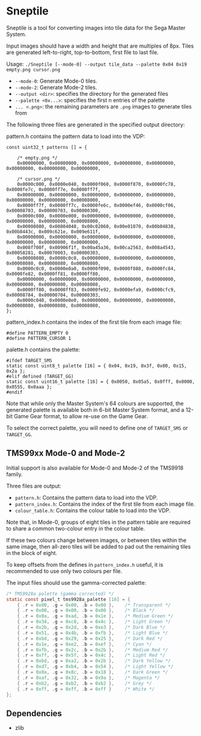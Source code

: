 
# Sneptile
Sneptile is a tool for converting images into tile data for the Sega Master System.

Input images should have a width and height that are multiples of 8px.
Tiles are generated left-to-right, top-to-bottom, first file to last file.

Usage: `./Sneptile [--mode-0] --output tile_data --palette 0x04 0x19 empty.png cursor.png`

 * `--mode-0`: Generate Mode-0 tiles.
 * `--mode-2`: Generate Mode-2 tiles.
 * `--output <dir>`: specifies the directory for the generated files
 * `--palette <0x...>`: specifies the first n entries of the palette
 * `... <.png>`: the remaining parameters are `.png` images to generate tiles from

The following three files are generated in the specified output directory:

pattern.h contains the pattern data to load into the VDP:
```
const uint32_t patterns [] = {

    /* empty.png */
    0x00000000, 0x00000000, 0x00000000, 0x00000000, 0x00000000, 0x00000000, 0x00000000, 0x00000000,

    /* cursor.png */
    0x0000c000, 0x0000e040, 0x0000f060, 0x0000f870, 0x0000fc78, 0x0000fe7c, 0x0000ff7e, 0x0000ff7f,
    0x00000000, 0x00000000, 0x00000000, 0x00000000, 0x00000000, 0x00000000, 0x00000000, 0x00008000,
    0x0000ff7f, 0x0000ff7c, 0x0000fe6c, 0x0000ef46, 0x0000cf06, 0x00008703, 0x00000703, 0x00000300,
    0x0000c080, 0x0000e000, 0x00000000, 0x00000000, 0x00000000, 0x00008000, 0x00008000, 0x00008000,
    0x00008080, 0x00804040, 0x00c02060, 0x00e01070, 0x00b04838, 0x00b8443c, 0x009c621e, 0x009e611f,
    0x00000000, 0x00000000, 0x00000000, 0x00000000, 0x00000000, 0x00000000, 0x00000000, 0x00000000,
    0x008f700f, 0x00906f1f, 0x00a45a36, 0x00ca2563, 0x008a4543, 0x00058281, 0x00070003, 0x00000303,
    0x00008080, 0x0000c0c0, 0x00000000, 0x00000000, 0x00000000, 0x00008080, 0x00008080, 0x00008080,
    0x0000c0c0, 0x0000e0a0, 0x0000f090, 0x0000f888, 0x0000fc84, 0x0000fe82, 0x0000ff81, 0x0000ff80,
    0x00000000, 0x00000000, 0x00000000, 0x00000000, 0x00000000, 0x00000000, 0x00000000, 0x00008080,
    0x0000ff80, 0x0000ff83, 0x0000fe92, 0x0000efa9, 0x0000cfc9, 0x00008784, 0x00000704, 0x00000303,
    0x0000c040, 0x0000e0e0, 0x00000000, 0x00000000, 0x00000000, 0x00008080, 0x00008080, 0x00008080,
};
```

pattern_index.h contains the index of the first tile from each image file:
```
#define PATTERN_EMPTY 0
#define PATTERN_CURSOR 1
```

palette.h contains the palette:
```
#ifdef TARGET_SMS
static const uint8_t palette [16] = { 0x04, 0x19, 0x3f, 0x00, 0x15, 0x2a };
#elif defined (TARGET_GG)
static const uint16_t palette [16] = { 0x0050, 0x05a5, 0x0fff, 0x0000, 0x0555, 0x0aaa };
#endif
```

Note that while only the Master System's 64 colours are supported, the generated palette
is available both in 6-bit Master System format, and a 12-bit Game Gear format, to allow
re-use on the Game Gear.

To select the correct palette, you will need to define one of `TARGET_SMS` or `TARGET_GG`.

## TMS99xx Mode-0 and Mode-2

Initial support is also available for Mode-0 and Mode-2 of the TMS9918 family.

Three files are output:
 * `pattern.h`: Contains the pattern data to load into the VDP.
 * `pattern_index.h`: Contains the index of the first tile from each image file.
 * `colour_table.h`: Contains the colour table to load into the VDP.

Note that, in Mode-0, groups of eight tiles in the pattern table are required
to share a common two-colour entry in the colour table.

If these two colours change between images, or between tiles within the same
image, then all-zero tiles will be added to pad out the remaining tiles in the
block of eight.

To keep offsets from the defines in `pattern_index.h` useful, it is recommended
to use only two colours per file.

The input files should use the gamma-corrected palette:
```c
/* TMS9928a palette (gamma corrected) */
static const pixel_t tms9928a_palette [16] = {
    { .r = 0x00, .g = 0x00, .b = 0x00 },    /* Transparent */
    { .r = 0x00, .g = 0x00, .b = 0x00 },    /* Black */
    { .r = 0x0a, .g = 0xad, .b = 0x1e },    /* Medium Green */
    { .r = 0x34, .g = 0xc8, .b = 0x4c },    /* Light Green */
    { .r = 0x2b, .g = 0x2d, .b = 0xe3 },    /* Dark Blue */
    { .r = 0x51, .g = 0x4b, .b = 0xfb },    /* Light Blue */
    { .r = 0xbd, .g = 0x29, .b = 0x25 },    /* Dark Red */
    { .r = 0x1e, .g = 0xe2, .b = 0xef },    /* Cyan */
    { .r = 0xfb, .g = 0x2c, .b = 0x2b },    /* Medium Red */
    { .r = 0xff, .g = 0x5f, .b = 0x4c },    /* Light Red */
    { .r = 0xbd, .g = 0xa2, .b = 0x2b },    /* Dark Yellow */
    { .r = 0xd7, .g = 0xb4, .b = 0x54 },    /* Light Yellow */
    { .r = 0x0a, .g = 0x8c, .b = 0x18 },    /* Dark Green */
    { .r = 0xaf, .g = 0x32, .b = 0x9a },    /* Magenta */
    { .r = 0xb2, .g = 0xb2, .b = 0xb2 },    /* Grey */
    { .r = 0xff, .g = 0xff, .b = 0xff }     /* White */
};
```

## Dependencies
 * zlib
